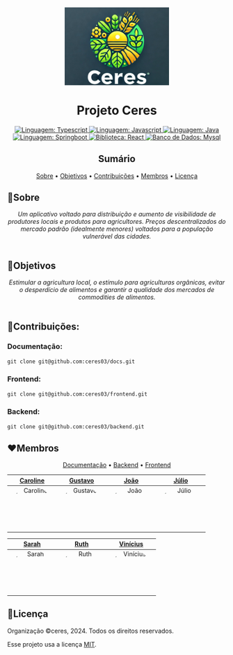 <h1 align="center">
	<img src="./github/assets/ceres.png"  alt="Logo"  width="240"><br><br>
    Projeto Ceres
</h1>

<div align="center">
    <a href="https://www.typescriptlang.org/">
        <img src="https://img.shields.io/static/v1?label=Linguagem&message=Typescript&color=blue&style=for-the-badge&logo=Typescript" alt="Linguagem: Typescript">
    </a>
    <a href="https://developer.mozilla.org/en-US/docs/Web/JavaScript">
        <img src="https://img.shields.io/static/v1?label=Linguagem&message=Javascript&color=yellow&style=for-the-badge&logo=JavaScript" alt="Linguagem: Javascript">
    </a>
    <a href="https://www.java.com/">
		<img  src="https://img.shields.io/static/v1?label=Linguagem&message=Java&color=red&style=for-the-badge&logo=openjdk"  alt="Linguagem: Java">
	</a>
	<a href="https://spring.io/projects/spring-boot">
		<img src="https://img.shields.io/badge/Spring-6DB33F?label=Framework&style=for-the-badge&logo=spring&logoColor=green"  alt="Linguagem: Springboot">
    </a>
    <a href="https://react.dev/">
		<img src="https://img.shields.io/badge/React-20232A?label=Biblioteca&color=blue&style=for-the-badge&logo=react&logoColor=61DAFB"  alt="Biblioteca: React">
    </a>
     <a href="https://www.mysql.com/">
		<img src="https://img.shields.io/badge/MySQL-005C84?label=Banco de Dados&color=darkgray&style=for-the-badge&logo=mysql&logoColor=white"  alt="Banco de Dados: Mysql">
    </a>
</div>

<h2 align="center">Sumário</h2>

<p align="center">
    <a href="#sobre">Sobre</a> •
    <a href="#objetivos">Objetivos</a> •
    <a href="#contribuições">Contribuições</a> •
    <a href="#membros">Membros</a> •
    <a href="#licença">Licença</a>
</p>

## 📌Sobre

<div>
    <p align="center">
    <em>
        Um aplicativo voltado para distribuição e aumento de visibilidade de produtores locais e produtos para agricultores. Preços descentralizados do mercado padrão (idealmente menores) voltados para a população vulnerável das cidades.
        <br><br>
    </em>
    </p>
</div>

## 🎯Objetivos

<div>
    <p align="center">
    <em>
        Estimular a agricultura local, o estímulo para agriculturas orgânicas, evitar o desperdício de alimentos e garantir a qualidade dos mercados de commodities de alimentos.
        <br><br>
    </em>
    </p>
</div>

## 🤝Contribuições:

### Documentação:

```
git clone git@github.com:ceres03/docs.git
```

### Frontend:

```
git clone git@github.com:ceres03/frontend.git
```

### Backend:

```
git clone git@github.com:ceres03/backend.git
```

## ❤️Membros

<div>
    <p align="center">
        <a href="https://github.com/ceres03/docs/graphs/contributors">Documentação</a> •
        <a href="https://github.com/ceres03/backend/graphs/contributors">Backend</a> •
        <a href="https://github.com/ceres03/frontend/graphs/contributors">Frontend</a>
    </p>
</div>

<div align="center">

|                                                                                       <a href="https://github.com/carolinerinaldo">Caroline</a>                                                                                        |                                                                                       <a href="https://github.com/Guhfrontend">Gustavo</a>                                                                                       |                                                                                      <a href="https://github.com/jovesposito">João</a>                                                                                       |                                                                                       <a href="https://github.com/Juliohf">Júlio</a>                                                                                       |
| :------------------------------------------------------------------------------------------------------------------------------------------------------------------------------------------------------------------------------------: | :------------------------------------------------------------------------------------------------------------------------------------------------------------------------------------------------------------------------------: | :--------------------------------------------------------------------------------------------------------------------------------------------------------------------------------------------------------------------------: | :------------------------------------------------------------------------------------------------------------------------------------------------------------------------------------------------------------------------: |
| <a href="https://github.com/carolinerinaldo"><img src="https://avatars.githubusercontent.com/u/152224702?v=4" title="Caroline" alt="Caroline" width="100" height="100" style="border-radius:100%!important;display:inline-block"/></a> | <a href="https://github.com/Guhfrontend"><img src="https://avatars.githubusercontent.com/u/138324368?v=4" title="Gustavo" alt="Gustavo" width="100" height="100" style="border-radius:100%!important;display:inline-block"/></a> | <a href="https://github.com/jovesposito"><img src="https://avatars.githubusercontent.com/u/156468842?v=4" title="João"  alt="João" width="100" height="100" style="border-radius:100%!important;display:inline-block" /></a> | <a href="https://github.com/Juliohf"><img src="https://avatars.githubusercontent.com/u/108244681?v=4" title="Júlio"  alt="Júlio" width="100" height="100" style="border-radius:100%!important;display:inline-block" /></a> |

|                                                                                      <a href="https://github.com/sarassaura">Sarah</a>                                                                                       |                                                                                      <a href="https://github.com/Rojinhas">Ruth</a>                                                                                      |                                                                                        <a href="https://github.com/ouxnq">Vinícius</a>                                                                                        |
| :--------------------------------------------------------------------------------------------------------------------------------------------------------------------------------------------------------------------------: | :----------------------------------------------------------------------------------------------------------------------------------------------------------------------------------------------------------------------: | :---------------------------------------------------------------------------------------------------------------------------------------------------------------------------------------------------------------------------: |
| <a href="https://github.com/sarassaura"><img src="https://avatars.githubusercontent.com/u/141577271?v=4" title="Sarah" alt="Sarah" width="100" height="100" style="border-radius:100%!important;display:inline-block" /></a> | <a href="https://github.com/Rojinhas"><img src="https://avatars.githubusercontent.com/u/170153622?v=4" title="Ruth" alt="Ruth" width="100" height="100" style="border-radius:100%!important;display:inline-block" /></a> | <a href="https://github.com/ouxnq"><img src="https://avatars.githubusercontent.com/u/97247768?v=4" title="Vinícius"  alt="Vinícius" width="100" height="100" style="border-radius:100%!important;display:inline-block" /></a> |

</div>

## 📝Licença

Organização ©ceres, 2024. Todos os direitos reservados.

Esse projeto usa a licença [MIT](https://github.com/ceres03/docs/blob/main/LICENSE).
